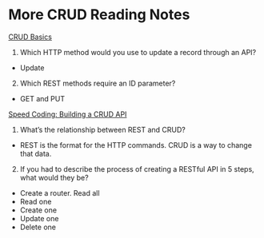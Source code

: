 # More CRUD Reading Notes

[CRUD Basics](https://medium.com/geekculture/crud-operations-explained-2a44096e9c88)

1. Which HTTP method would you use to update a record through an API?

- Update

2. Which REST methods require an ID parameter?

- GET and PUT

[Speed Coding: Building a CRUD API](https://www.youtube.com/watch?v=EzNcBhSv1Wo)

1. What’s the relationship between REST and CRUD?

- REST is the format for the HTTP commands. CRUD is a way to change that data.

2. If you had to describe the process of creating a RESTful API in 5 steps, what would they be?

- Create a router. Read all
- Read one
- Create one
- Update one
- Delete one